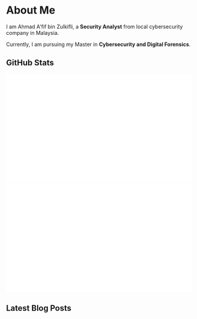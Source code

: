 # About Me

I am Ahmad A'fif bin Zulkifli, a **Security Analyst** from local cybersecurity company in Malaysia.  

Currently, I am pursuing my Master in **Cybersecurity and Digital Forensics**.

## GitHub Stats

![Github Statistics](https://raw.githubusercontent.com/ahmad4fifz/github-stats/master/generated/overview.svg)
![Language Used](https://raw.githubusercontent.com/ahmad4fifz/github-stats/master/generated/languages.svg)

## Latest Blog Posts

